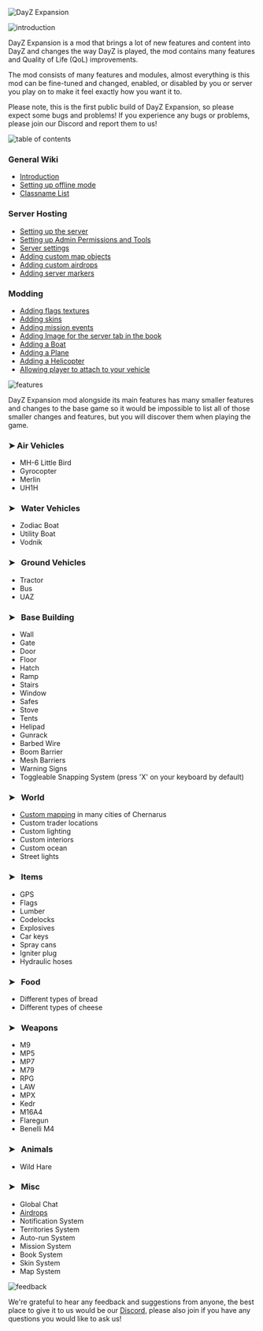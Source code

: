 ![DayZ Expansion](https://i.imgur.com/cTbqjAr.png)

![introduction](https://i.imgur.com/I0CimIG.png)

DayZ Expansion is a mod that brings a lot of new features and content into DayZ and changes the way DayZ is played, the mod contains many features and Quality of Life (QoL) improvements.

The mod consists of many features and modules, almost everything is this mod can be fine-tuned and changed, enabled, or disabled by you or server you play on to make it feel exactly how you want it to.

Please note, this is the first public build of DayZ Expansion, so please expect some bugs and problems! If you experience any bugs or problems, please join our Discord and report them to us!

![table of contents](https://i.imgur.com/I0CimIG.png)

### General Wiki
* [Introduction](https://github.com/salutesh/DayZ-Expansion-Scripts/wiki/Introduction)
* [Setting up offline mode](https://github.com/salutesh/DayZ-Expansion-Scripts/wiki/Setting-up-offline-mode)
* [Classname List](https://github.com/salutesh/DayZ-Expansion-Scripts/wiki/%5BServer-Hosting%5DList-of-the-classnames)

### Server Hosting
* [Setting up the server](https://github.com/salutesh/DayZ-Expansion-Scripts/wiki/%5BServer-Hosting%5D-Setting-up-the-server)
* [Setting up Admin Permissions and Tools](https://github.com/salutesh/DayZ-Expansion-Scripts/wiki/%5BServer-Hosting%5D-Admin-Permissions-and-Tools)
* [Server settings](https://github.com/salutesh/DayZ-Expansion-Scripts/wiki/%5BServer-Hosting%5D-Server-settings)
* [Adding custom map objects](https://github.com/salutesh/DayZ-Expansion-Scripts/wiki/%5BServer-Hosting%5D-Adding-custom-mapping)
* [Adding custom airdrops](https://github.com/salutesh/DayZ-Expansion-Scripts/wiki/%5BServer-Hosting%5D-Adding-custom-airdrops)
* [Adding server markers](https://github.com/salutesh/DayZ-Expansion-Scripts/wiki/%5BServer-Hosting%5D-Adding-server-markers)

### Modding
* [Adding flags textures](https://github.com/salutesh/DayZ-Expansion-Scripts/wiki/%5BModding%5D-Adding-flag-textures)
* [Adding skins](https://github.com/salutesh/DayZ-Expansion-Scripts/wiki/%5BModding%5D-Adding-skins)
* [Adding mission events](https://github.com/salutesh/DayZ-Expansion-Scripts/wiki/%5BModding%5D-Adding-mission-events)
* [Adding Image for the server tab in the book](https://github.com/salutesh/DayZ-Expansion-Scripts/wiki/%5BModding%5D-Adding-image-book-server-tab)
* [Adding a Boat](https://github.com/salutesh/DayZ-Expansion-Scripts/wiki/%5BModding%5D-Adding-a-Boat)
* [Adding a Plane](https://github.com/salutesh/DayZ-Expansion-Scripts/wiki/%5BModding%5D-Adding-a-Plane)
* [Adding a Helicopter](https://github.com/salutesh/DayZ-Expansion-Scripts/wiki/%5BModding%5D-Adding-a-Helicopter)
* [Allowing player to attach to your vehicle](https://github.com/salutesh/DayZ-Expansion-Scripts/wiki/%5BModding%5D-Allowing-player-to-attach-to-your-vehicle)

![features](https://i.imgur.com/xIrXezp.png)

DayZ Expansion mod alongside its main features has many smaller features and changes to the base game so it would be impossible to list all of those smaller changes and features, but you will discover them when playing the game.

### ➤ Air Vehicles

* MH-6 Little Bird
* Gyrocopter
* Merlin
* UH1H

### ➤⠀Water Vehicles

* Zodiac Boat
* Utility Boat
* Vodnik

### ➤⠀Ground Vehicles

* Tractor
* Bus
* UAZ

### ➤⠀Base Building

* Wall
* Gate
* Door
* Floor
* Hatch
* Ramp
* Stairs
* Window
* Safes
* Stove
* Tents
* Helipad
* Gunrack
* Barbed Wire
* Boom Barrier
* Mesh Barriers
* Warning Signs
* Toggleable Snapping System (press 'X' on your keyboard by default)

### ➤⠀World

* [Custom mapping](https://github.com/salutesh/DayZ-Expansion-Scripts/wiki/%5BServer-Hosting%5D-Adding-custom-airdrops) in many cities of Chernarus
* Custom trader locations
* Custom lighting
* Custom interiors
* Custom ocean
* Street lights

### ➤⠀Items

* GPS
* Flags
* Lumber
* Codelocks
* Explosives
* Car keys
* Spray cans
* Igniter plug
* Hydraulic hoses

### ➤⠀Food

* Different types of bread
* Different types of cheese

### ➤⠀Weapons

* M9
* MP5
* MP7
* M79
* RPG
* LAW
* MPX
* Kedr
* M16A4
* Flaregun
* Benelli M4

### ➤⠀Animals

* Wild Hare

### ➤⠀Misc

* Global Chat
* [Airdrops](https://github.com/salutesh/DayZ-Expansion-Scripts/wiki/%5BServer-Hosting%5D-Adding-custom-airdrops)
* Notification System
* Territories System
* Auto-run System
* Mission System
* Book System
* Skin System
* Map System

![feedback](https://i.imgur.com/Acaxhte.png)

We're grateful to hear any feedback and suggestions from anyone, the best place to give it to us would be our [Discord](https://discord.gg/rMZuS4F), please also join if you have any questions you would like to ask us!
